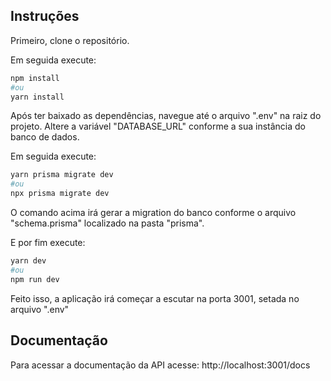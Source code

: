 ## Instruções

Primeiro, clone o repositório.

Em seguida execute:

```bash
npm install
#ou
yarn install
```

Após ter baixado as dependências, navegue até o arquivo ".env" na raiz do projeto. Altere a variável "DATABASE_URL" conforme a sua instância do banco de dados.

Em seguida execute:

```bash
yarn prisma migrate dev
#ou
npx prisma migrate dev
```

O comando acima irá gerar a migration do banco conforme o arquivo "schema.prisma" localizado na pasta "prisma".

E por fim execute:
```bash
yarn dev
#ou
npm run dev
```

Feito isso, a aplicação irá começar a escutar na porta 3001, setada no arquivo ".env"

## Documentação

Para acessar a documentação da API acesse:
http://localhost:3001/docs


